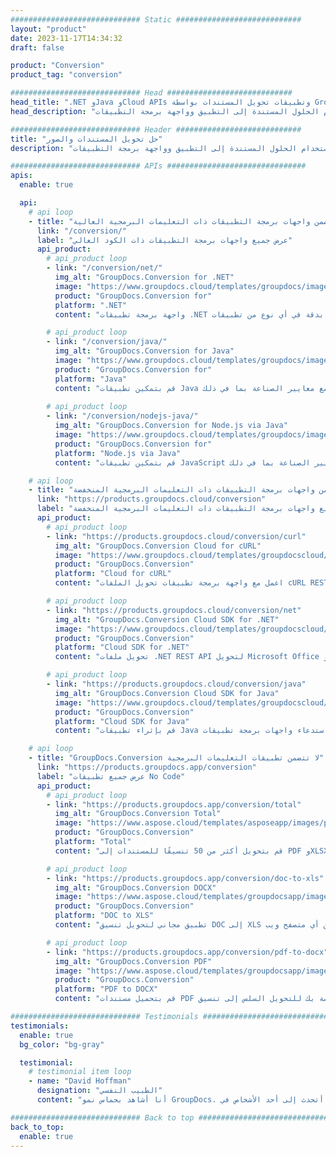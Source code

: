 ```yaml
---
############################# Static ############################
layout: "product"
date: 2023-11-17T14:34:32
draft: false

product: "Conversion"
product_tag: "conversion"

############################# Head ############################
head_title: ".NET وJava وCloud APIs وتطبيقات تحويل المستندات بواسطة GroupDocs"
head_description: "قم بتحويل تنسيقات ملفات المستندات والصور الشائعة على أي نظام أساسي باستخدام الحلول المستندة إلى التطبيق وواجهة برمجة التطبيقات."

############################# Header ############################
title: "حل تحويل المستندات والصور"
description: "قم بتحويل تنسيقات ملفات المستندات والصور الشائعة على أي نظام أساسي باستخدام الحلول المستندة إلى التطبيق وواجهة برمجة التطبيقات."

############################# APIs ###############################
apis:
  enable: true

  api:
    # api loop
    - title: "تتضمن واجهات برمجة التطبيقات ذات التعليمات البرمجية العالية GroupDocs.Conversion"
      link: "/conversion/"
      label: "عرض جميع واجهات برمجة التطبيقات ذات الكود العالي"
      api_product:
        # api_product loop
        - link: "/conversion/net/"
          img_alt: "GroupDocs.Conversion for .NET"
          image: "https://www.groupdocs.cloud/templates/groupdocs/images/product-logos/groupdocs-conversion-net.png"
          product: "GroupDocs.Conversion for"
          platform: ".NET"
          content: "واجهة برمجة تطبيقات .NET الأصلية لتحويل المستندات وتنسيقات ملفات الصور بدقة في أي نوع من تطبيقات .NET. يدعم إضافة علامات مائية للصورة أثناء التحويل."

        # api_product loop
        - link: "/conversion/java/"
          img_alt: "GroupDocs.Conversion for Java"
          image: "https://www.groupdocs.cloud/templates/groupdocs/images/product-logos/groupdocs-conversion-java.png"
          product: "GroupDocs.Conversion for"
          platform: "Java"
          content: "قم بتمكين تطبيقات Java الخاصة بك من التحويل بسهولة بين جميع تنسيقات المستندات المتوافقة مع معايير الصناعة بما في ذلك Microsoft Office وPDF وHTML والصور وغيرها الكثير."
          
        # api_product loop
        - link: "/conversion/nodejs-java/"
          img_alt: "GroupDocs.Conversion for Node.js via Java"
          image: "https://www.groupdocs.cloud/templates/groupdocs/images/product-logos/groupdocs-conversion-nodejs-java.png"
          product: "GroupDocs.Conversion for"
          platform: "Node.js via Java"
          content: "قم بتمكين تطبيقات JavaScript الخاصة بك من التحويل بسهولة بين جميع تنسيقات المستندات المتوافقة مع معايير الصناعة بما في ذلك Microsoft Office وPDF وHTML والصور وغيرها الكثير."

    # api loop
    - title: "تتضمن واجهات برمجة التطبيقات ذات التعليمات البرمجية المنخفضة GroupDocs.Conversion"
      link: "https://products.groupdocs.cloud/conversion"
      label: "عرض جميع واجهات برمجة التطبيقات ذات التعليمات البرمجية المنخفضة"
      api_product:
        # api_product loop
        - link: "https://products.groupdocs.cloud/conversion/curl"
          img_alt: "GroupDocs.Conversion Cloud for cURL"
          image: "https://www.groupdocs.cloud/templates/groupdocscloud/images/sdk/272x272/groupdocs_conversion-for-curl.png"
          product: "GroupDocs.Conversion"
          platform: "Cloud for cURL"
          content: "اعمل مع واجهة برمجة تطبيقات تحويل الملفات cURL RESTful لتحويل Microsoft Office وPDF وEmail وProject وHTML وتنسيقات الملفات الشائعة الأخرى بسهولة في تطبيقاتك."

        # api_product loop
        - link: "https://products.groupdocs.cloud/conversion/net"
          img_alt: "GroupDocs.Conversion Cloud SDK for .NET"
          image: "https://www.groupdocs.cloud/templates/groupdocscloud/images/sdk/272x272/groupdocs_conversion-for-net.png"
          product: "GroupDocs.Conversion"
          platform: "Cloud SDK for .NET"
          content: "تحويل ملفات .NET REST API لتحويل Microsoft Office وPDF وEmail وProject وHTML وتنسيقات الملفات الشائعة الأخرى بسهولة على أي نظام أساسي باستخدام Cloud SDK."

        # api_product loop
        - link: "https://products.groupdocs.cloud/conversion/java"
          img_alt: "GroupDocs.Conversion Cloud SDK for Java"
          image: "https://www.groupdocs.cloud/templates/groupdocscloud/images/sdk/272x272/groupdocs_conversion-for-java.png"
          product: "GroupDocs.Conversion"
          platform: "Cloud SDK for Java"
          content: "قم بإثراء تطبيقات Java المستندة إلى السحابة الخاصة بك بميزات تحويل المستندات المتقدمة على أي نظام أساسي قادر على استدعاء واجهات برمجة تطبيقات REST."

    # api loop
    - title: "GroupDocs.Conversion لا تتضمن تطبيقات التعليمات البرمجية"
      link: "https://products.groupdocs.app/conversion"
      label: "عرض جميع تطبيقات No Code"
      api_product:
        # api_product loop
        - link: "https://products.groupdocs.app/conversion/total"
          img_alt: "GroupDocs.Conversion Total"
          image: "https://www.aspose.cloud/templates/asposeapp/images/products/logo/aspose_conversion-app.png"
          product: "GroupDocs.Conversion"
          platform: "Total"
          content: "قم بتحويل أكثر من 50 تنسيقًا للمستندات إلى PDF وXLSX وDOCX وXPS وHTML والمزيد."

        # api_product loop
        - link: "https://products.groupdocs.app/conversion/doc-to-xls"
          img_alt: "GroupDocs.Conversion DOCX"
          image: "https://www.aspose.cloud/templates/groupdocsapp/images/products/logo/groupdocs_words-app.png"
          product: "GroupDocs.Conversion"
          platform: "DOC to XLS"
          content: "تطبيق مجاني لتحويل تنسيق DOC إلى XLS من أي متصفح ويب."

        # api_product loop
        - link: "https://products.groupdocs.app/conversion/pdf-to-docx"
          img_alt: "GroupDocs.Conversion PDF"
          image: "https://www.aspose.cloud/templates/groupdocsapp/images/products/logo/groupdocs_pdf-app.png"
          product: "GroupDocs.Conversion"
          platform: "PDF to DOCX"
          content: "قم بتحميل مستندات PDF الخاصة بك للتحويل السلس إلى تنسيق Word (DOCX)."

############################# Testimonials ###############################
testimonials:
  enable: true
  bg_color: "bg-gray"

  testimonial:
    # testimonial item loop
    - name: "David Hoffman"
      designation: "الطبيب النفسي"
      content: "أنا أشاهد بحماس نمو GroupDocs. لقد ساعدتني استجابة فريقك الكامل بشكل كبير، وعندما أتحدث إلى أحد الأشخاص في GroupDocs، يمكنني أن أضمن أن شخصًا ما يستمع ويحقق الأمور."

############################# Back to top ###############################
back_to_top:
  enable: true
---
```

